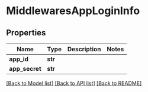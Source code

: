 # MiddlewaresAppLoginInfo


## Properties
Name | Type | Description | Notes
------------ | ------------- | ------------- | -------------
**app_id** | **str** |  | 
**app_secret** | **str** |  | 

[[Back to Model list]](../README.md#documentation-for-models) [[Back to API list]](../README.md#documentation-for-api-endpoints) [[Back to README]](../README.md)



